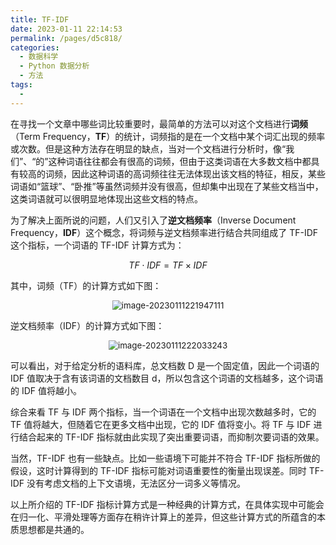 ```yaml
---
title: TF-IDF
date: 2023-01-11 22:14:53
permalink: /pages/d5c818/
categories:
  - 数据科学
  - Python 数据分析
  - 方法
tags:
  - 
---
```


在寻找一个文章中哪些词比较重要时，最简单的方法可以对这个文档进行**词频**（Term Frequency，**TF**）的统计，词频指的是在一个文档中某个词汇出现的频率或次数。但是这种方法存在明显的缺点，当对一个文档进行分析时，像“我们”、“的”这种词语往往都会有很高的词频，但由于这类词语在大多数文档中都具有较高的词频，因此这种词语的高词频往往无法体现出该文档的特征，相反，某些词语如“篮球”、“卧推”等虽然词频并没有很高，但却集中出现在了某些文档当中，这类词语就可以很明显地体现出这些文档的特点。

为了解决上面所说的问题，人们又引入了**逆文档频率**（Inverse Document Frequency，**IDF**）这个概念，将词频与逆文档频率进行结合共同组成了 TF-IDF 这个指标，一个词语的 TF-IDF 计算方式为：

$$TF \cdot IDF = TF \times IDF$$

其中，词频（TF）的计算方式如下图：

<center><img src="https://notebook-img-1304596351.cos.ap-beijing.myqcloud.com/img/image-20230111221947111.png" alt="image-20230111221947111" style="zoom:95%;" /></center>

逆文档频率（IDF）的计算方式如下图：

<center><img src="https://notebook-img-1304596351.cos.ap-beijing.myqcloud.com/img/image-20230111222033243.png" alt="image-20230111222033243" style="zoom:95%;" /></center>

可以看出，对于给定分析的语料库，总文档数 D 是一个固定值，因此一个词语的 IDF 值取决于含有该词语的文档数目 d，所以包含这个词语的文档越多，这个词语的 IDF 值将越小。

综合来看 TF 与 IDF 两个指标，当一个词语在一个文档中出现次数越多时，它的 TF 值将越大，但随着它在更多文档中出现，它的 IDF 值将变小。将 TF 与 IDF 进行结合起来的 TF-IDF 指标就由此实现了突出重要词语，而抑制次要词语的效果。

当然，TF-IDF 也有一些缺点。比如一些语境下可能并不符合 TF-IDF 指标所做的假设，这时计算得到的 TF-IDF 指标可能对词语重要性的衡量出现误差。同时 TF-IDF 没有考虑文档的上下文语境，无法区分一词多义等情况。

以上所介绍的 TF-IDF 指标计算方式是一种经典的计算方式，在具体实现中可能会在归一化、平滑处理等方面存在稍许计算上的差异，但这些计算方式的所蕴含的本质思想都是共通的。
